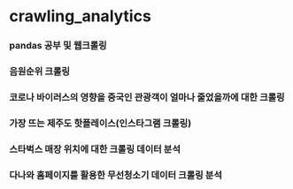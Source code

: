 # crawling_analytics
### pandas 공부 및 웹크롤링
### 음원순위 크롤링
### 코로나 바이러스의 영향을 중국인 관광객이 얼마나 줄었을까에 대한 크롤링
### 가장 뜨는 제주도 핫플레이스(인스타그램 크롤링)
### 스타벅스 매장 위치에 대한 크롤링 데이터 분석
### 다나와 홈페이지를 활용한 무선청소기 데이터 크롤링 분석
